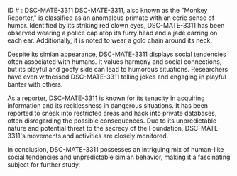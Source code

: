 ID # : DSC-MATE-3311
DSC-MATE-3311, also known as the "Monkey Reporter," is classified as an anomalous primate with an eerie sense of humor. Identified by its striking red clown eyes, DSC-MATE-3311 has been observed wearing a police cap atop its furry head and a jade earring on each ear. Additionally, it is noted to wear a gold chain around its neck.

Despite its simian appearance, DSC-MATE-3311 displays social tendencies often associated with humans. It values harmony and social connections, but its playful and goofy side can lead to humorous situations. Researchers have even witnessed DSC-MATE-3311 telling jokes and engaging in playful banter with others. 

As a reporter, DSC-MATE-3311 is known for its tenacity in acquiring information and its recklessness in dangerous situations. It has been reported to sneak into restricted areas and hack into private databases, often disregarding the possible consequences. Due to its unpredictable nature and potential threat to the secrecy of the Foundation, DSC-MATE-3311's movements and activities are closely monitored. 

In conclusion, DSC-MATE-3311 possesses an intriguing mix of human-like social tendencies and unpredictable simian behavior, making it a fascinating subject for further study.